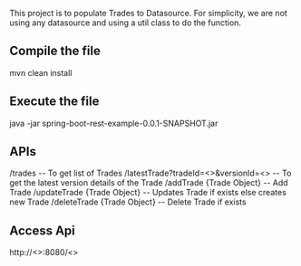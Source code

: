 This project is to populate Trades to Datasource. For simplicity, we are not using any datasource and using a util class to do the function.

Compile the file
----------------

mvn clean install

Execute the file
-----------------
java -jar spring-boot-rest-example-0.0.1-SNAPSHOT.jar

APIs
-----

/trades -- To get list of Trades
/latestTrade?tradeId=<<tradeId>>&versionId=<<versionId>> -- To get the latest version details of the Trade
/addTrade {Trade Object} -- Add Trade
/updateTrade {Trade Object} -- Updates Trade if exists else creates new Trade
/deleteTrade {Trade Object} -- Delete Trade if exists
  
Access Api
----------
  
  http://<<serverName>>:8080/<<APIs>>


